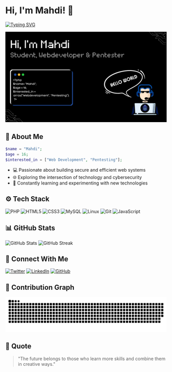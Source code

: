 <div align="left">

# Hi, I'm Mahdi! 👋
[![Typing SVG](https://readme-typing-svg.demolab.com?font=Press+Start+2P&size=30&duration=4000&pause=1000&color=blue&center=true&width=1000&height=100&lines=Student,+Web+Developer,+and+Pentester)](https://git.io/typing-svg)

![Hello World](./hello-world.png)

## 🌟 About Me

```php
$name = "Mahdi";
$age = 16;
$interested_in = ["Web Development", "Pentesting"];
```

- 💻 Passionate about building secure and efficient web systems
- 🌐 Exploring the intersection of technology and cybersecurity
- 🚀 Constantly learning and experimenting with new technologies

## ⚙️ Tech Stack

![PHP](https://img.shields.io/badge/PHP-%2300599C.svg?style=for-the-badge&logo=php&logoColor=white)
![HTML5](https://img.shields.io/badge/HTML5-%23E34F26.svg?style=for-the-badge&logo=html5&logoColor=white)
![CSS3](https://img.shields.io/badge/CSS3-%231572B6.svg?style=for-the-badge&logo=css3&logoColor=white)
![MySQL](https://img.shields.io/badge/MySQL-%2300f.svg?style=for-the-badge&logo=mysql&logoColor=white)
![Linux](https://img.shields.io/badge/Linux-%23FCC624.svg?style=for-the-badge&logo=linux&logoColor=black)
![Git](https://img.shields.io/badge/Git-%23F05033.svg?style=for-the-badge&logo=git&logoColor=white)
![JavaScript](https://img.shields.io/badge/JavaScript-%23F7DF1E.svg?style=for-the-badge&logo=javascript&logoColor=black)

## 📊 GitHub Stats

<img src="https://github-readme-stats.vercel.app/api?username=th3onu5&show_icons=true&theme=radical&hide_border=true&bg_color=0D1117&title_color=00ff00&icon_color=00ff00&text_color=00ff00&border_color=00ff00" width="48%" alt="GitHub Stats">
<img src="https://github-readme-streak-stats.herokuapp.com/?user=th3onu5&theme=chartreuse-dark&hide_border=true&background=0D1117&ring=00ff00&fire=00ff00&currStreakLabel=00ff00" width="48%" alt="GitHub Streak">

## 🤝 Connect With Me

[![Twitter](https://img.shields.io/badge/Twitter-%231DA1F2.svg?style=for-the-badge&logo=Twitter&logoColor=white)](https://twitter.com/yourhandle)
[![LinkedIn](https://img.shields.io/badge/LinkedIn-%230A66C2.svg?style=for-the-badge&logo=linkedin&logoColor=white)](https://linkedin.com/in/yourhandle)
[![GitHub](https://img.shields.io/badge/GitHub-%23181717.svg?style=for-the-badge&logo=github&logoColor=white)](https://github.com/TH3ONU5)

## 🐍 Contribution Graph

![Snake animation](https://raw.githubusercontent.com/platane/platane/output/github-contribution-grid-snake-dark.svg)

## 💭 Quote

> "The future belongs to those who learn more skills and combine them in creative ways."

</div>
